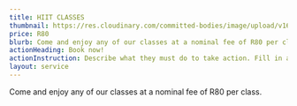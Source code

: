 ```yaml
---
title: HIIT CLASSES
thumbnail: https://res.cloudinary.com/committed-bodies/image/upload/v1642662185/services/Take-back-Your_Life-Gallery2.png
price: R80
blurb: Come and enjoy any of our classes at a nominal fee of R80 per class.
actionHeading: Book now!
actionInstruction: Describe what they must do to take action. Fill in a form? Click a button? Phone us?
layout: service
---
```

Come and enjoy any of our classes at a nominal fee of R80 per class.